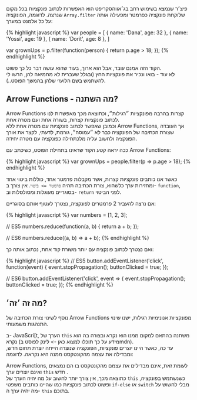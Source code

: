 פיצ׳ר שנמצא בשימוש רחב בג׳אווהסקריפט הוא האפשרות לכתוב פונקציות בכל מקום שנרצה. לדוגמה, הפונקציה `Array.filter` שלוקחת פונקציה כפרמטר ומפעילה אותה על כל אלמנט במערך:

{% highlight javascript %}
var people = [
  { name: 'Dana', age: 32 },
  { name: 'Yossi', age: 19 },
  { name: 'Dorit', age: 8 },
]

var grownUps = p.filter(function(person) {
  return p.age > 18;
});
{% endhighlight %}

הקוד הזה אמנם עובד, אבל הוא ארוך, בעוד שהוא עושה דבר כל כך פשוט.  
לא עוד - בואו ונכיר את פונקציות החץ (ובגלל שעברית לא מחמיאה להן, הרשו לי להשתמש בשם הלועזי שלהן בהמשך הפוסט..).

## Arrow Functions - מה השתנה?

Arrow Functions קצרות בהרבה מפונקציות ״רגילות״, וכתוצאה מכך מאפשרות לנו לכתוב פונקציות קצרות, בשורה אחת ועם מטרה אחת.  
וכמובן שאפשר לכתוב פונקציות עם מטרה אחת ללא Arrow Functions, אך העובדה שצורת הכתיבה של הפונקציה כבר לא ״עמוסה״, גורמת, לדעתי, לקצר את אורך הפונקציה ולחשוב עליה מלכתחילה כפונקציה עם מטרה יחידה.

ככה יראה קטע הקוד שראינו בתחילת הפוסט, כשיכתב עם Arrow Functions:

{% highlight javascript %}
var grownUps = people.filter(p => p.age > 18);
{% endhighlight %}

כאשר אנו כותבים פונקציות קצרות, אשר מקבלות פרמטר אחד, כוללות ביטוי אחד ומחזירות ערך כלשהוא, צורת הכתיבה תהיה `פרמטר => ביטוי`. אין צורך ב- `function`, בסוגריים מעוגלות ומסולסלות וב- `return` לפני הביטוי.

אם נרצה להעביר 2 פרמטרים לפונקציה, נצטרך לעטוף אותם בסוגריים:

{% highlight javascript %}
var numbers = [1, 2, 3];

// ES5
numbers.reduce(function(a, b) {
  return a + b;
});

// ES6
numbers.reduce((a, b) => a + b);
{% endhighlight %}

ואם נצטרך לכתוב פונקציה עם יותר משורת קוד אחת, נכתוב אותה כך:

{% highlight javascript %}
// ES5
button.addEventListener('click', function(event) {
  event.stopPropagation();
  buttonClicked = true;
});

// ES6
button.addEventListener('click', event => {
  event.stopPropagation();
  buttonClicked = true;
});
{% endhighlight %}

## מה זה ׳זה׳?

נוסף לשינוי צורת הכתיבה של Arrow Functions מפונקציות אנונימיות רגילות, ישנו שינוי התנהגות משמעותי.

ב- JavaScri[t, הערך של `this` משתנה בהתאם למקום ממנו הוא נקרא ובצורה בה הוא נקרא (מידע על כך תוכלו למצוא כאן -> לינק לפוסט בmdn).  
עד כה, כאשר היינו יוצרים פונקציות, הפונקציה שנוצרה הייתה יוצרת תחום חדש, ומבדילה את עצמה מהקונטקסט ממנה היא נקראה. לדוגמה:

Arrow Functions, לעומת זאת, אינם מבדילים את עצמם מהקונטקסט בו הם נמצאים ואינם יוצרים ערך `this` חדש .   
כתוצאה מכך, אין צורך יותר לחשוב על מה יהיה הערך של `this` כשנשתמש בפונקציה, ופשוט לכתוב פונקציות כמו שהיינו כותבים משפטי `if-else` או `switch` מבלי לחשוש על מה יהיה ערך ה- `this` בתוכם.

